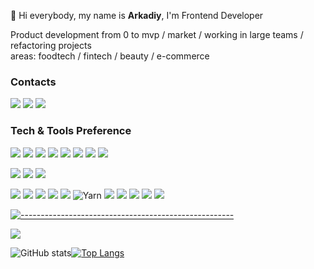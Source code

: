 👋  Hi everybody, my name is <b>Arkadiy</b>, I'm Frontend Developer <br/>

Product development from 0 to mvp / market / working in large teams / refactoring projects <br/>
areas: foodtech / fintech / beauty / e-commerce

### Contacts

<a href="https://linkedin.com/in/arkadiy-bashirov-13a4b6212" target="_blank"> <img src="https://img.shields.io/badge/-LinkedIn-blue?style=flat&amp;logo=Linkedin&amp;logoColor=white&amp;"></a> <a href="https://t.me/AdiyDev"><img src="https://img.shields.io/badge/-AdiyDev-1ca0f1?style=flat&amp;labelColor=1ca0f1&amp;logo=telegram&amp;logoColor=white&amp;"></a>
<a href="mailto:adiy.work.mail@ya.ru"> <img src="https://img.shields.io/badge/-adiy.work.mail-c14438?style=flat&amp;logo=Gmail&amp;logoColor=white"></a>

### Tech & Tools Preference

<img src="https://img.shields.io/badge/-HTML5-E34F26?style=flat&logo=html5&logoColor=white"> <img src = "https://img.shields.io/badge/-CSS3-1572B6?style=flat&logo=css3&logoColor=white">
<img src="https://img.shields.io/badge/-JavaScript-eed718?style=flat&logo=javascript&logoColor=ffffff">
<img src="https://img.shields.io/badge/-TypeScript-007ACC?style=flat&amp;logo=typescript&amp;logoColor=white">
<img src="https://img.shields.io/badge/-React-007ACC?style=flat&logo=react&logoColor=00c8ff">
<img src="https://img.shields.io/badge/-Angular-white?style=flat&logo=angular&logoColor=red">
<img src="https://img.shields.io/badge/-Vue-white?style=flat&amp;logo=vue.js&amp;logoColor=green">
<img src="https://img.shields.io/badge/-Next-434242?style=flat&amp;logo=Next.js&amp;logoColor=white">

<img src="https://img.shields.io/badge/-scss | less -cc6699?style=flat&logo=sass&logoColor=ffffff"> <img src="https://img.shields.io/badge/-css in js-db7092?style=flat&amp;logo=styled-components&amp;logoColor=white">
<img src="https://img.shields.io/badge/tailwind-%2338B2AC.svg?style=flat&logo=tailwind-css&logoColor=white">

<img src="http://img.shields.io/badge/-VS%20Code-007ACC?style=flat&logo=visual%20studio%20code&logoColor=white"> <img src="https://img.shields.io/badge/-Prettier-F7B93E?style=flat&amp;logo=prettier&amp;logoColor=white"> <img src="https://img.shields.io/badge/-Eslint-4B32C3?style=flat&amp;logo=eslint&amp;logoColor=white"> <img src="http://img.shields.io/badge/-Git-F1502F?style=flat&logo=git&logoColor=FFFFFF"> 
<img src="https://img.shields.io/badge/-GitLab-FCA121?style=flat&amp;logo=gitlab&amp;"> ![Yarn](https://img.shields.io/badge/yarn-%232C8EBB.svg?style=flat&logo=yarn&logoColor=white) <img src="https://img.shields.io/badge/-GraphQL-E10098?style=flat&amp;logo=graphql&amp;"> 
<img src="https://img.shields.io/badge/-Apollo-311C87?style=flat&amp;logo=apollo-graphql&amp;"> <img src="https://img.shields.io/badge/-Jest-%2338B2AC.svg?style=flat&amp;logo=jest&amp;logoColor=white"> <img src="https://img.shields.io/badge/-Storybook-563D7C.svg?style=flat&amp;logo=storybook&amp;logoColor=white"> <img src="https://img.shields.io/badge/-Webpack | Rollup | esbuild -blue.svg?style=flat&amp;logo=webpack&amp;logoColor=white">

[![-----------------------------------------------------](https://raw.githubusercontent.com/andreasbm/readme/master/assets/lines/colored.png)](#table-of-contents)

![](https://komarev.com/ghpvc/?username=AdiyDev)

![GitHub stats](https://github-readme-stats.vercel.app/api?username=AdiyDev&show_icons=true&hide_border=true)[![Top Langs](https://github-readme-stats.vercel.app/api/top-langs/?username=AdiyDev&layout=compact&hide_border=true)](https://github.com/AdiyDev/github-readme-stats)

